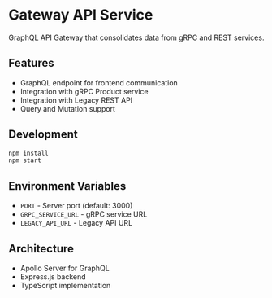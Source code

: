 # Gateway API Service

GraphQL API Gateway that consolidates data from gRPC and REST services.

## Features
- GraphQL endpoint for frontend communication
- Integration with gRPC Product service
- Integration with Legacy REST API
- Query and Mutation support

## Development
```bash
npm install
npm start
```

## Environment Variables
- `PORT` - Server port (default: 3000)
- `GRPC_SERVICE_URL` - gRPC service URL
- `LEGACY_API_URL` - Legacy API URL

## Architecture
- Apollo Server for GraphQL
- Express.js backend
- TypeScript implementation 